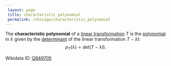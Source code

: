 ```yaml
---
 layout: page
 title: characteristic polynomial
 permalink: /chicago/characteristic_polynomial
---
```

The **characteristic polynomial** of a [linear transformation](https://mathgloss.github.io/MathGloss/chicago/linear_transformation) $T$ is the [polynomial](https://mathgloss.github.io/MathGloss/chicago/polynomial) in $\lambda$ given by the [determinant](https://mathgloss.github.io/MathGloss/chicago/determinant) of the linear transformation $T-\lambda I$: $$p_T(\lambda) = \text{det}(T-\lambda I).$$

Wikidata ID: [Q849705](https://www.wikidata.org/wiki/Q849705)